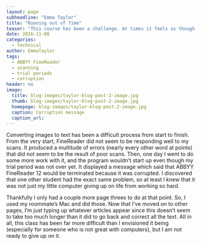 ```yaml
---
layout: page
subheadline: "Emma Taylor"
title: "Running out of Time"
teaser: "This course has been a challenge. At times it feels as though the very technology which should be helping is doing just the opposite."
date: 2016-11-08
categories:
  - technical
author: EmmaTaylor
tags:
  - ABBYY FineReader
  - scanning
  - trial periods
  - corruption
header: no
image:
  title: blog-images/taylor-blog-post-2-image.jpg
  thumb: blog-images/taylor-blog-post-2-image.jpg
  homepage: blog-images/taylor-blog-post-2-image.jpg
  caption: Corruption message
  caption_url:
---
```

Converting images to text has been a difficult process from start to finish. From the very start, FineReader did not seem to be responding well to my scans. It produced a multitude of errors (nearly every other word at points) that did not seem to be the result of poor scans. Then, one day I went to do some more work with it, and the program wouldn’t start up even though my trial period was not over yet. It displayed a message which said that ABBYY FineReader 12 would be terminated because it was corrupted. I discovered that one other student had the exact same problem, so at least I knew that it was not just my little computer giving up on life from working so hard.

Thankfully I only had a couple more page threes to do at that point. So, I used my roommate’s Mac and did those. Now that I’ve moved on to other pages, I’m just typing up whatever articles appear since this doesn’t seem to take too much longer than it did to go back and correct all the text. All in all, this class has been far more difficult than I envisioned it being (especially for someone who is not great with computers), but I am not ready to give up on it.
